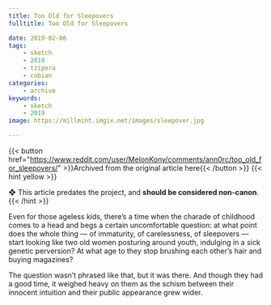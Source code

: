 ```yaml
---
title: Too Old for Sleepovers
fulltitle: Too Old for Sleepovers

date: 2019-02-06
tags:
    - sketch
    - 2019
    - tzipora
    - cobian
categories:
    - archive
keywords:
    - sketch
    - 2019
image: https://millmint.imgix.net/images/sleepover.jpg

---
```

{{< button href="https://www.reddit.com/user/MelonKony/comments/ann0rc/too_old_for_sleepovers/" >}}Archived from the original article here{{< /button >}}
{{< hint yellow >}}

❖ This article predates the project, and **should be considered non-canon**.
{{< /hint >}}

Even for those ageless kids, there’s a time when the charade of childhood comes to a head and begs a certain uncomfortable question: at what point does the whole thing — of immaturity, of carelessness, of sleepovers — start looking like two old women posturing around youth, indulging in a sick genetic perversion? At what age to they stop brushing each other’s hair and buying magazines?

The question wasn’t phrased like that, but it was there. And though they had a good time, it weighed heavy on them as the schism between their innocent intuition and their public appearance grew wider.
